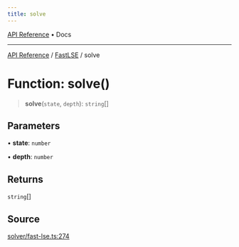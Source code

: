 ```yaml
---
title: solve
---
```


[API Reference](/docs/api/) • Docs

***

[API Reference](/docs/api/) / [FastLSE](/docs/api/namespaces/FastLSE/) / solve

# Function: solve()

> **solve**(`state`, `depth`): `string`[]

## Parameters

• **state**: `number`

• **depth**: `number`

## Returns

`string`[]

## Source

[solver/fast-lse.ts:274](https://github.com/BrouxtForce/cubelib/blob/72117884834c9a330d7870c13642ec7c97dbc128/src/solver/fast-lse.ts#L274)
